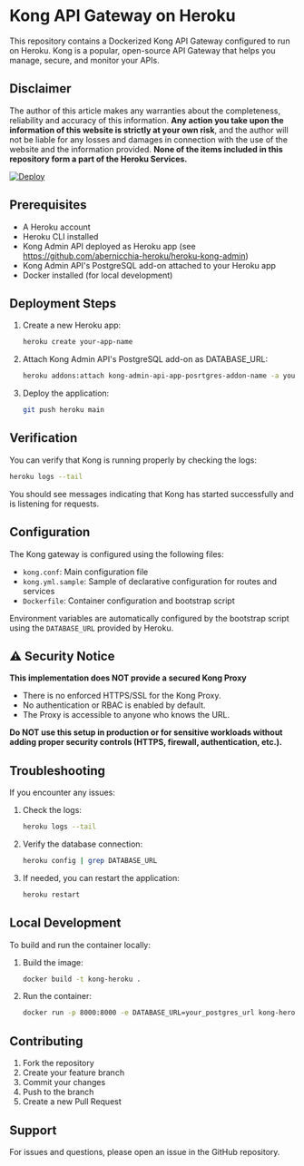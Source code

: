 # Kong API Gateway on Heroku

This repository contains a Dockerized Kong API Gateway configured to run on Heroku. Kong is a popular, open-source API Gateway that helps you manage, secure, and monitor your APIs.

## Disclaimer

The author of this article makes any warranties about the completeness, reliability and accuracy of this information. **Any action you take upon the information of this website is strictly at your own risk**, and the author will not be liable for any losses and damages in connection with the use of the website and the information provided. **None of the items included in this repository form a part of the Heroku Services.**

[![Deploy](https://www.herokucdn.com/deploy/button.svg)](https://www.heroku.com/deploy?template=https://github.com/abernicchia-heroku/heroku-kong-proxy)

## Prerequisites

- A Heroku account
- Heroku CLI installed
- Kong Admin API deployed as Heroku app (see https://github.com/abernicchia-heroku/heroku-kong-admin)
- Kong Admin API's PostgreSQL add-on attached to your Heroku app
- Docker installed (for local development)

## Deployment Steps

1. Create a new Heroku app:
   ```bash
   heroku create your-app-name
   ```

2. Attach Kong Admin API's PostgreSQL add-on as DATABASE_URL:
   ```bash
   heroku addons:attach kong-admin-api-app-posrtgres-addon-name -a your-app-name
   ```

3. Deploy the application:
   ```bash
   git push heroku main
   ```


## Verification

You can verify that Kong is running properly by checking the logs:

```bash
heroku logs --tail
```

You should see messages indicating that Kong has started successfully and is listening for requests.

## Configuration

The Kong gateway is configured using the following files:
- `kong.conf`: Main configuration file
- `kong.yml.sample`: Sample of declarative configuration for routes and services
- `Dockerfile`: Container configuration and bootstrap script

Environment variables are automatically configured by the bootstrap script using the `DATABASE_URL` provided by Heroku.

## ⚠️ Security Notice

**This implementation does NOT provide a secured Kong Proxy**

- There is no enforced HTTPS/SSL for the Kong Proxy.
- No authentication or RBAC is enabled by default.
- The Proxy is accessible to anyone who knows the URL.

**Do NOT use this setup in production or for sensitive workloads without adding proper security controls (HTTPS, firewall, authentication, etc.).**

## Troubleshooting

If you encounter any issues:

1. Check the logs:
   ```bash
   heroku logs --tail
   ```

2. Verify the database connection:
   ```bash
   heroku config | grep DATABASE_URL
   ```

3. If needed, you can restart the application:
   ```bash
   heroku restart
   ```

## Local Development

To build and run the container locally:

1. Build the image:
   ```bash
   docker build -t kong-heroku .
   ```

2. Run the container:
   ```bash
   docker run -p 8000:8000 -e DATABASE_URL=your_postgres_url kong-heroku
   ```

## Contributing

1. Fork the repository
2. Create your feature branch
3. Commit your changes
4. Push to the branch
5. Create a new Pull Request

## Support

For issues and questions, please open an issue in the GitHub repository.
